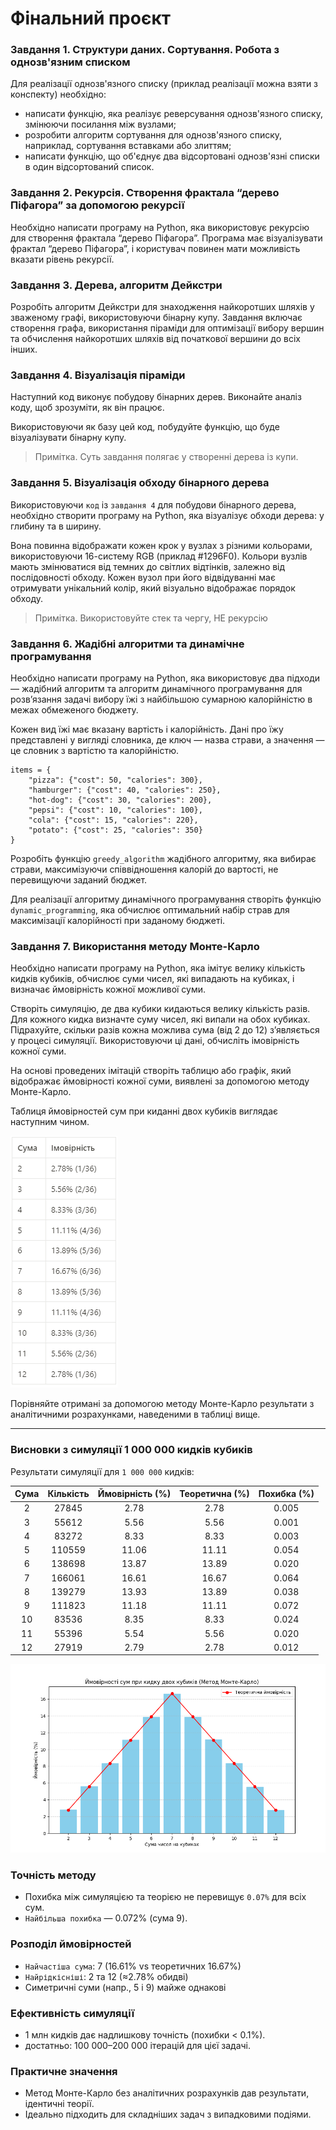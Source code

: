 # Фінальний проєкт


### Завдання 1. Структури даних. Сортування. Робота з однозв'язним списком

Для реалізації однозв'язного списку (приклад реалізації можна взяти з конспекту) необхідно:

- написати функцію, яка реалізує реверсування однозв'язного списку, змінюючи посилання між вузлами;
- розробити алгоритм сортування для однозв'язного списку, наприклад, сортування вставками або злиттям;
- написати функцію, що об'єднує два відсортовані однозв'язні списки в один відсортований список.


### Завдання 2. Рекурсія. Створення фрактала “дерево Піфагора” за допомогою рекурсії

Необхідно написати програму на Python, яка використовує рекурсію для створення фрактала “дерево Піфагора”. Програма має візуалізувати фрактал “дерево Піфагора”, і користувач повинен мати можливість вказати рівень рекурсії.


### Завдання 3. Дерева, алгоритм Дейкстри

Розробіть алгоритм Дейкстри для знаходження найкоротших шляхів у зваженому графі, використовуючи бінарну купу. Завдання включає створення графа, використання піраміди для оптимізації вибору вершин та обчислення найкоротших шляхів від початкової вершини до всіх інших.


### Завдання 4. Візуалізація піраміди

Наступний код виконує побудову бінарних дерев. Виконайте аналіз коду, щоб зрозуміти, як він працює.

Використовуючи як базу цей код, побудуйте функцію, що буде візуалізувати бінарну купу.

> Примітка. Суть завдання полягає у створенні дерева із купи.


### Завдання 5. Візуалізація обходу бінарного дерева

Використовуючи `код` із `завдання 4` для побудови бінарного дерева, необхідно створити програму на Python, яка візуалізує обходи дерева: у глибину та в ширину.

Вона повинна відображати кожен крок у вузлах з різними кольорами, використовуючи 16-систему RGB (приклад #1296F0). Кольори вузлів мають змінюватися від темних до світлих відтінків, залежно від послідовності обходу. Кожен вузол при його відвідуванні має отримувати унікальний колір, який візуально відображає порядок обходу.

> Примітка. Використовуйте стек та чергу, НЕ рекурсію


### Завдання 6. Жадібні алгоритми та динамічне програмування

Необхідно написати програму на Python, яка використовує два підходи — жадібний алгоритм та алгоритм динамічного програмування для розв’язання задачі вибору їжі з найбільшою сумарною калорійністю в межах обмеженого бюджету.

Кожен вид їжі має вказану вартість і калорійність. Дані про їжу представлені у вигляді словника, де ключ — назва страви, а значення — це словник з вартістю та калорійністю.
```
items = {
    "pizza": {"cost": 50, "calories": 300},
    "hamburger": {"cost": 40, "calories": 250},
    "hot-dog": {"cost": 30, "calories": 200},
    "pepsi": {"cost": 10, "calories": 100},
    "cola": {"cost": 15, "calories": 220},
    "potato": {"cost": 25, "calories": 350}
}
```
Розробіть функцію `greedy_algorithm` жадібного алгоритму, яка вибирає страви, максимізуючи співвідношення калорій до вартості, не перевищуючи заданий бюджет.

Для реалізації алгоритму динамічного програмування створіть функцію `dynamic_programming`, яка обчислює оптимальний набір страв для максимізації калорійності при заданому бюджеті.

### Завдання 7. Використання методу Монте-Карло

Необхідно написати програму на Python, яка імітує велику кількість кидків кубиків, обчислює суми чисел, які випадають на кубиках, і визначає ймовірність кожної можливої суми.

Створіть симуляцію, де два кубики кидаються велику кількість разів. Для кожного кидка визначте суму чисел, які випали на обох кубиках. Підрахуйте, скільки разів кожна можлива сума (від 2 до 12) з’являється у процесі симуляції. Використовуючи ці дані, обчисліть імовірність кожної суми.

На основі проведених імітацій створіть таблицю або графік, який відображає ймовірності кожної суми, виявлені за допомогою методу Монте-Карло.

Таблиця ймовірностей сум при киданні двох кубиків виглядає наступним чином.

![tab_data](./img/data.png)


Порівняйте отримані за допомогою методу Монте-Карло результати з аналітичними розрахунками, наведеними в таблиці вище.

---
### Висновки з симуляції 1 000 000 кидків кубиків

Результати симуляції для `1 000 000` кидків:

|   Сума   | Кількість  | Ймовірність (%) | Теоретична (%)  | Похибка (%)  |
|:--------:|:----------:|:---------------:|:---------------:|:------------:|
|        2 |   27845    |            2.78 |            2.78 |    0.005     |
|        3 |   55612    |            5.56 |            5.56 |    0.001     |
|        4 |   83272    |            8.33 |            8.33 |    0.003     |
|        5 |   110559   |           11.06 |           11.11 |    0.054     |
|        6 |   138698   |           13.87 |           13.89 |    0.020     |
|        7 |   166061   |           16.61 |           16.67 |    0.064     |
|        8 |   139279   |           13.93 |           13.89 |    0.038     |
|        9 |   111823   |           11.18 |           11.11 |    0.072     |
|       10 |   83536    |            8.35 |            8.33 |    0.024     |
|       11 |   55396    |            5.54 |            5.56 |    0.020     |
|       12 |   27919    |            2.79 |            2.78 |    0.012     |


![result](./img/result.png)



### Точність методу
- Похибка між симуляцією та теорією не перевищує `0.07%` для всіх сум.
- `Найбільша похибка` — 0.072% (сума 9).

### Розподіл ймовірностей
- `Найчастіша сума`: 7 (16.61% vs теоретичних 16.67%)
- `Найрідкісніші`: 2 та 12 (≈2.78% обидві)
- Симетричні суми (напр., 5 і 9) майже однакові

### Ефективність симуляції
- 1 млн кидків дає надлишкову точність (похибки < 0.1%).
- достатньо: 100 000–200 000 ітерацій для цієї задачі.

### Практичне значення
- Метод Монте-Карло без аналітичних розрахунків дав результати, ідентичні теорії.
- Ідеально підходить для складніших задач з випадковими подіями.

